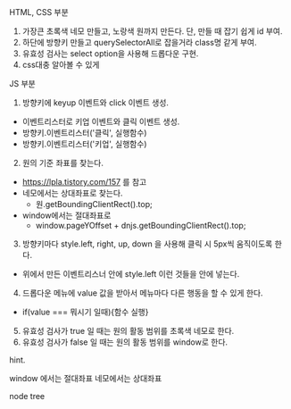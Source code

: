 HTML, CSS 부분

1. 가장큰 초록색 네모 만들고, 노랑색 원까지 만든다. 단, 만들 때 잡기 쉽게 id 부여.
2. 하단에 방향키 만들고 querySelectorAll로 잡을거라 class명 같게 부여.
3. 유효성 검사는 select option을 사용해 드롭다운 구현.
4. css대충 알아볼 수 있게

JS 부분

1. 방향키에 keyup 이벤트와 click 이벤트 생성.

- 이벤트리스터로 키업 이벤트와 클릭 이벤트 생성.
- 방향키.이벤트리스터('클릭', 실행함수)
- 방향키.이벤트리스터('키업', 실행함수)

2. 원의 기준 좌표를 찾는다.

- https://lpla.tistory.com/157 를 참고
- 네모에서는 상대좌표로 찾는다.
  - 원.getBoundingClientRect().top;
- window에서는 절대좌표로
  - window.pageYOffset + dnjs.getBoundingClientRect().top;

3. 방향키마다 style.left, right, up, down 을 사용해 클릭 시 5px씩 움직이도록 한다.

- 위에서 만든 이벤트리스너 안에 style.left 이런 것들을 안에 넣는다.

4. 드롭다운 메뉴에 value 값을 받아서 메뉴마다 다른 행동을 할 수 있게 한다.

- if(value === 뭐시기 일때){함수 실행}

5. 유효성 검사가 true 일 때는 원의 활동 범위를 초록색 네모로 한다.
6. 유효성 검사가 false 일 때는 원의 활동 범위를 window로 한다.

hint.

window 에서는 절대좌표
네모에서는 상대좌표

node tree
